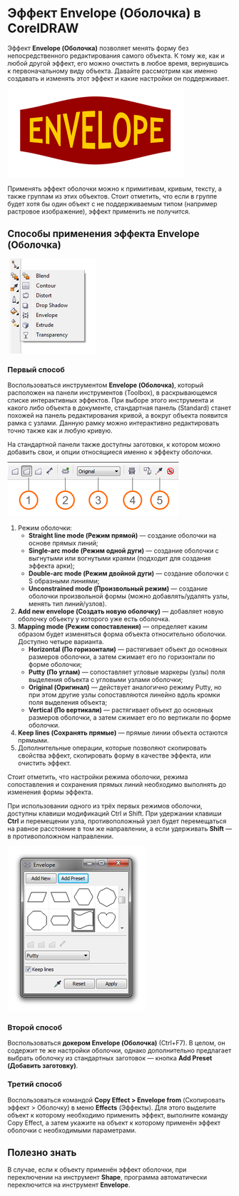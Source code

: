 # Эффект Envelope (Оболочка) в CorelDRAW

Эффект **Envelope (Оболочка)** позволяет менять форму без непосредственного редактирования самого объекта. К тому же, как и любой другой эффект, его можно очистить в любое время, вернувшись к первоначальному виду объекта. Давайте рассмотрим как именно создавать и изменять этот эффект и какие настройки он поддерживает.

![Эффект Envelope (Оболочка) в CorelDRAW](./1378cd74-f2f5-4b13-82c8-b413af460956.png)

Применять эффект оболочки можно к примитивам, кривым, тексту, а также группам из этих объектов. Стоит отметить, что если в группе будет хотя бы один объект с не поддерживаемым типом (например растровое изображение), эффект применить не получится.

## Способы применения эффекта Envelope (Оболочка)

![Эффект Envelope (Оболочка) в CorelDRAW](./8e0888de-9c99-4af2-8ce2-ebf27b60177e.png)

### Первый способ

Воспользоваться инструментом **Envelope (Оболочка)**, который расположен на панели инструментов (Toolbox), в раскрывающемся списке интерактивных эффектов. При выборе этого инструмента и какого либо объекта в документе, стандартная панель (Standard) станет похожей на панель редактирования кривой, а вокруг объекта появится рамка с узлами. Данную рамку можно интерактивно редактировать точно также как и любую кривую.

На стандартной панели также доступны заготовки, к котором можно добавить свои, и опции относящиеся именно к эффекту оболочки.

![Эффект Envelope (Оболочка) в CorelDRAW](./1bc524d4-d1cf-491a-8406-32ece9ee981f.png)

1.  Режим оболочки:
    *   **Straight line mode (Режим прямой)** — создание оболочки на основе прямых линий;
    *   **Single-arc mode (Режим одной дуги)** — создание оболочки с выгнутыми или вогнутыми краями (подходит для создания эффекта арки);
    *   **Double-arc mode (Режим двойной дуги)** — создание оболочки с S образными линиями;
    *   **Unconstrained mode (Произвольный режим)** — создание оболочки произвольной формы (можно добавлять/удалять узлы, менять тип линий/узлов).
2.  **Add new envelope (Создать новую оболочку)** — добавляет новую оболочку объекту у которого уже есть оболочка.
3.  **Mapping mode (Режим сопоставления)** — определяет каким образом будет изменяться форма объекта относительно оболочки. Доступно четыре варианта.
    *   **Horizontal (По горизонтали)** — растягивает объект до основных размеров оболочки, а затем сжимает его по горизонтали по форме оболочки;
    *   **Putty (По углам)** — сопоставляет угловые маркеры (узлы) поля выделения объекта с угловыми узлами оболочки;
    *   **Original (Оригинал)** — действует аналогично режиму Putty, но при этом другие узлы сопоставляются линейно вдоль кромки поля выделения объекта;
    *   **Vertical (По вертикали)** — растягивает объект до основных размеров оболочки, а затем сжимает его по вертикали по форме оболочки.
4.  **Keep lines (Сохранять прямые)** — прямые линии объекта остаются прямыми.
5.  Дополнительные операции, которые позволяют скопировать свойства эффект, скопировать форму в качестве эффекта, или очистить эффект.

Стоит отметить, что настройки режима оболочки, режима сопоставления и сохранения прямых линий необходимо выполнять до изменения формы эффекта.

При использовании одного из трёх первых режимов оболочки, доступны клавиши модификаций Ctrl и Shift. При удержании клавиши **Ctrl** и перемещении узла, противоположный узел будет перемещаться на равное расстояние в том же направлении, а если удерживать **Shift** — в противоположном направлении.

![Эффект Envelope (Оболочка) в CorelDRAW](./f8aa1f6d-3a01-417e-9c37-6d8cbfd74513.png)

### Второй способ

Воспользоваться **докером Envelope (Оболочка)** (Ctrl+F7). В целом, он содержит те же настройки оболочки, однако дополнительно предлагает выбрать оболочку из стандартных заготовок — кнопка **Add Preset (Добавить заготовку)**.

### Третий способ

Воспользоваться командой **Copy Effect > Envelope from** (Скопировать эффект > Оболочку) в меню **Effects** (Эффекты). Для этого выделите объект к которому необходимо применить эффект, выполните команду Copy Effect, а затем укажите на объект к которому применён эффект оболочки с необходимыми параметрами.

## Полезно знать

В случае, если к объекту применён эффект оболочки, при переключении на инструмент **Shape**, программа автоматически переключится на инструмент **Envelope**.
